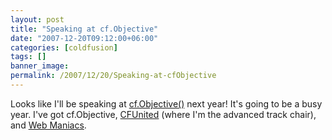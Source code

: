 ```yaml
---
layout: post
title: "Speaking at cf.Objective"
date: "2007-12-20T09:12:00+06:00"
categories: [coldfusion]
tags: []
banner_image: 
permalink: /2007/12/20/Speaking-at-cfObjective
---
```


Looks like I'll be speaking at <a href="http://cfobjective.com">cf.Objective()</a> next year! It's going to be a busy year. I've got cf.Objective, <a href="http://www.cfunited.com">CFUnited</a> (where I'm the advanced track chair), and <a href="http://www.webmaniacsconference.com/">Web Maniacs</a>.